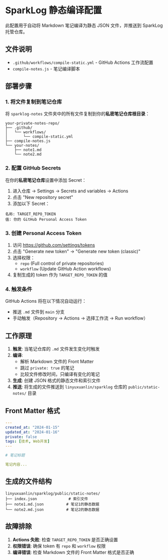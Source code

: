 # SparkLog 静态编译配置

此配置用于自动将 Markdown 笔记编译为静态 JSON 文件，并推送到 SparkLog 托管仓库。

## 文件说明

- `.github/workflows/compile-static.yml` - GitHub Actions 工作流配置
- `compile-notes.js` - 笔记编译脚本

## 部署步骤

### 1. 将文件复制到笔记仓库

将 `sparklog-notes` 文件夹中的所有文件复制到你的**私密笔记仓库根目录**：

```
your-private-notes-repo/
├── .github/
│   └── workflows/
│       └── compile-static.yml
├── compile-notes.js
└── your-notes/
    ├── note1.md
    └── note2.md
```

### 2. 配置 GitHub Secrets

在你的**私密笔记仓库**设置中添加 Secret：

1. 进入仓库 → Settings → Secrets and variables → Actions
2. 点击 "New repository secret"
3. 添加以下 Secret：

```
名称: TARGET_REPO_TOKEN
值: 你的 GitHub Personal Access Token
```

### 3. 创建 Personal Access Token

1. 访问 https://github.com/settings/tokens
2. 点击 "Generate new token" → "Generate new token (classic)"
3. 选择权限：
   - `repo` (Full control of private repositories)
   - `workflow` (Update GitHub Action workflows)
4. 复制生成的 token 作为 `TARGET_REPO_TOKEN` 的值

### 4. 触发条件

GitHub Actions 将在以下情况自动运行：
- 推送 `.md` 文件到 `main` 分支
- 手动触发（Repository → Actions → 选择工作流 → Run workflow）

## 工作原理

1. **触发**: 当笔记仓库的 `.md` 文件发生变化时触发
2. **编译**: 
   - 解析 Markdown 文件的 Front Matter
   - 跳过 `private: true` 的笔记
   - 比较文件修改时间，只编译有变化的笔记
3. **生成**: 创建 JSON 格式的静态文件和索引文件
4. **推送**: 将生成的文件推送到 `linyuxuanlin/sparklog` 仓库的 `public/static-notes/` 目录

## Front Matter 格式

```yaml
---
created_at: "2024-01-15"
updated_at: "2024-01-16" 
private: false
tags: [技术, Web开发]
---

# 笔记标题

笔记内容...
```

## 生成的文件结构

```
linyuxuanlin/sparklog/public/static-notes/
├── index.json              # 索引文件
├── note1.md.json          # 笔记1的静态数据
└── note2.md.json          # 笔记2的静态数据
```

## 故障排除

1. **Actions 失败**: 检查 `TARGET_REPO_TOKEN` 是否正确设置
2. **权限错误**: 确保 token 有 `repo` 和 `workflow` 权限
3. **编译错误**: 检查 Markdown 文件的 Front Matter 格式是否正确